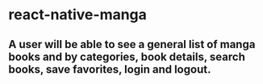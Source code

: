 # react-native-manga

## A user will be able to see a general list of manga books and by categories, book details, search books, save favorites, login and logout. 
